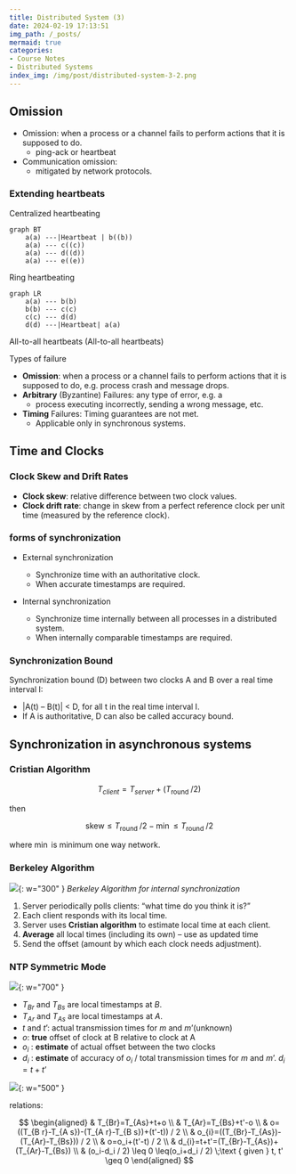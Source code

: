 ```yaml
---
title: Distributed System (3)
date: 2024-02-19 17:13:51
img_path: /_posts/
mermaid: true
categories:
- Course Notes
- Distributed Systems
index_img: /img/post/distributed-system-3-2.png
---
```


## Omission

- Omission: when a process or a channel fails to perform actions that it is supposed to do.
  - ping-ack or heartbeat
- Communication omission:
  - mitigated by network protocols.

### Extending heartbeats

Centralized heartbeating

```mermaid
graph BT
    a(a) ---|Heartbeat | b((b))
    a(a) --- c((c))
    a(a) --- d((d))
    a(a) --- e((e))
```

Ring heartbeating

```mermaid
graph LR
    a(a) --- b(b)
    b(b) --- c(c)
    c(c) --- d(d)
    d(d) ---|Heartbeat| a(a)
```

All-to-all heartbeats (All-to-all heartbeats)

Types of failure

- **Omission**: when a process or a channel fails to perform
actions that it is supposed to do, e.g. process crash and
message drops.
- **Arbitrary** (Byzantine) Failures: any type of error, e.g. a
  - process executing incorrectly, sending a wrong message, etc.
- **Timing** Failures: Timing guarantees are not met.
  - Applicable only in synchronous systems.

## Time and Clocks

### Clock Skew and Drift Rates

- **Clock skew**: relative difference between two clock values.
- **Clock drift rate**: change in skew from a perfect reference clock per
unit time (measured by the reference clock).

### forms of synchronization

- External synchronization
  - Synchronize time with an authoritative clock.
  - When accurate timestamps are required.

- Internal synchronization
  - Synchronize time internally between all processes in a distributed
  system.
  - When internally comparable timestamps are required.

### Synchronization Bound

Synchronization bound (D) between two clocks A and B over
a real time interval I:

- \|A(t) – B(t)\| < D, for all t in the real time interval I.
- If A is authoritative, D can also be called accuracy bound.

## Synchronization in asynchronous systems

### Cristian Algorithm

$$
T_{{client}}=T_{{server}}+\left(T_{\text {round }} / 2\right)
$$

then

$$
\text{skew} \le T_{\text {round }} / 2 - \min \le T_{\text {round }} / 2
$$

where $\min$ is minimum one way network.

### Berkeley Algorithm

![](/img/post/distributed-system-3.png){: w="300" }
_Berkeley Algorithm for internal synchronization_

1. Server periodically polls clients: “what time do you think it is?”
2. Each client responds with its local time.
3. Server uses **Cristian algorithm** to estimate local time at each client.
4. **Average** all local times (including its own) – use as updated time
5. Send the offset (amount by which each clock needs adjustment).

### NTP Symmetric Mode

![](/img/post/distributed-system-3-2.png){: w="700" }

- $T_{B r}$ and $T_{B s}$ are local timestamps at $B$.
- $T_{A r}$ and $T_{A s}$ are local timestamps at $A$.
- $t$ and $t’$: actual transmission times for $m$ and $m’$(unknown)
- $o$: **true** offset of clock at B relative to clock at A
- $o_i$ : **estimate** of actual offset between the two clocks
- $d_i$ : **estimate** of accuracy of $o_i$ / total transmission times for $m$ and $m’$. $d_i=t+t’$

![](/img/post/distributed-system-3-1.png){: w="500" }

relations:

$$
\begin{aligned}
& T_{Br}=T_{As}+t+o \\
& T_{Ar}=T_{Bs}+t'-o \\
& o=((T_{B r}-T_{A s})-(T_{A r}-T_{B s})+(t'-t)) / 2 \\
& o_{i}=((T_{Br}-T_{As})-(T_{Ar}-T_{Bs})) / 2 \\
& o=o_i+(t'-t) / 2 \\
& d_{i}=t+t'=(T_{Br}-T_{As})+(T_{Ar}-T_{Bs}) \\
& (o_i-d_i / 2) \leq 0 \leq(o_i+d_i / 2) \;\text { given } t, t' \geq 0
\end{aligned}
$$
